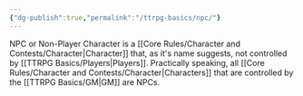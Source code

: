 ```yaml
---
{"dg-publish":true,"permalink":"/ttrpg-basics/npc/"}
---
```


NPC or Non-Player Character is a [[Core Rules/Character and Contests/Character\|Character]] that, as it's name suggests, not controlled by [[TTRPG Basics/Players\|Players]]. Practically speaking, all [[Core Rules/Character and Contests/Character\|Characters]] that are controlled by the [[TTRPG Basics/GM\|GM]] are NPCs.